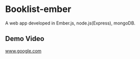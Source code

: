 # Booklist-ember
A web app developed in Ember.js, node.js(Express), mongoDB. 
## Demo Video
www.google.com

